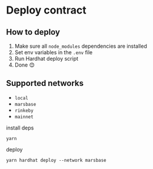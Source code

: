 # Deploy contract


## How to deploy
1. Make sure all `node_modules` dependencies are installed
2. Set env variables in the `.env` file
3. Run Hardhat deploy script
4. Done 😊

## Supported networks

- `local`
- `marsbase`
- `rinkeby`
- `mainnet`

install deps

```shell
yarn
```

deploy

```shell
yarn hardhat deploy --network marsbase
```